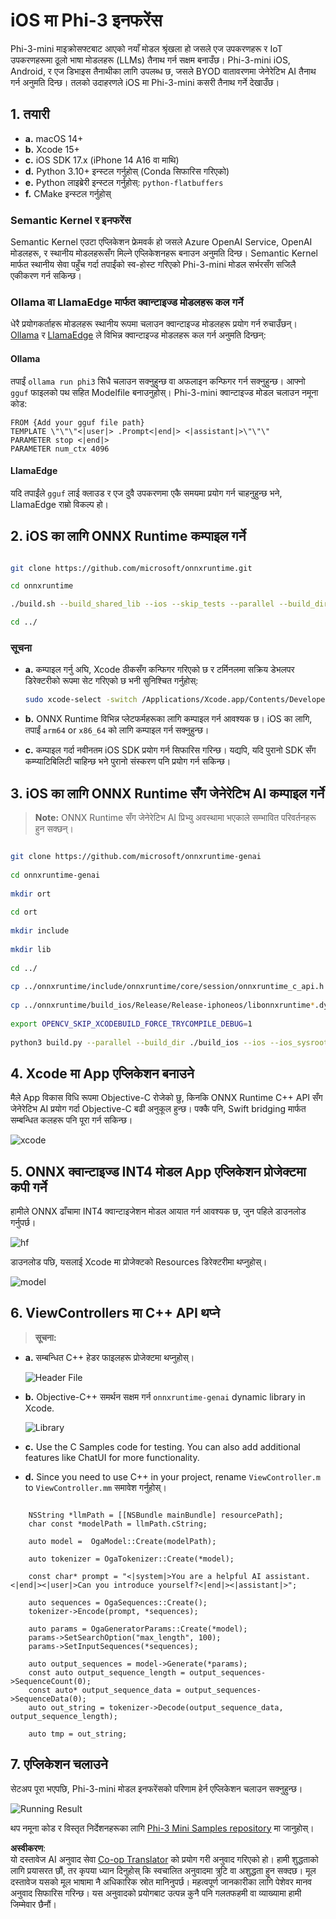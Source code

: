 <!--
CO_OP_TRANSLATOR_METADATA:
{
  "original_hash": "82af197df38d25346a98f1f0e84d1698",
  "translation_date": "2025-05-09T10:54:38+00:00",
  "source_file": "md/01.Introduction/03/iOS_Inference.md",
  "language_code": "ne"
}
-->
# **iOS मा Phi-3 इनफरेंस**

Phi-3-mini माइक्रोसफ्टबाट आएको नयाँ मोडल श्रृंखला हो जसले एज उपकरणहरू र IoT उपकरणहरूमा ठूलो भाषा मोडलहरू (LLMs) तैनाथ गर्न सक्षम बनाउँछ। Phi-3-mini iOS, Android, र एज डिभाइस तैनाथीका लागि उपलब्ध छ, जसले BYOD वातावरणमा जेनेरेटिभ AI तैनाथ गर्न अनुमति दिन्छ। तलको उदाहरणले iOS मा Phi-3-mini कसरी तैनाथ गर्ने देखाउँछ।

## **1. तयारी**

- **a.** macOS 14+
- **b.** Xcode 15+
- **c.** iOS SDK 17.x (iPhone 14 A16 वा माथि)
- **d.** Python 3.10+ इन्स्टल गर्नुहोस् (Conda सिफारिस गरिएको)
- **e.** Python लाइब्रेरी इन्स्टल गर्नुहोस्: `python-flatbuffers`
- **f.** CMake इन्स्टल गर्नुहोस्

### Semantic Kernel र इनफरेंस

Semantic Kernel एउटा एप्लिकेशन फ्रेमवर्क हो जसले Azure OpenAI Service, OpenAI मोडलहरू, र स्थानीय मोडलहरूसँग मिल्ने एप्लिकेशनहरू बनाउन अनुमति दिन्छ। Semantic Kernel मार्फत स्थानीय सेवा पहुँच गर्दा तपाईंको स्व-होस्ट गरिएको Phi-3-mini मोडल सर्भरसँग सजिलै एकीकरण गर्न सकिन्छ।

### Ollama वा LlamaEdge मार्फत क्वान्टाइज्ड मोडलहरू कल गर्ने

धेरै प्रयोगकर्ताहरू मोडलहरू स्थानीय रूपमा चलाउन क्वान्टाइज्ड मोडलहरू प्रयोग गर्न रुचाउँछन्। [Ollama](https://ollama.com) र [LlamaEdge](https://llamaedge.com) ले विभिन्न क्वान्टाइज्ड मोडलहरू कल गर्न अनुमति दिन्छन्:

#### **Ollama**

तपाईं `ollama run phi3` सिधै चलाउन सक्नुहुन्छ वा अफलाइन कन्फिगर गर्न सक्नुहुन्छ। आफ्नो `gguf` फाइलको पथ सहित Modelfile बनाउनुहोस्। Phi-3-mini क्वान्टाइज्ड मोडल चलाउन नमूना कोड:

```gguf
FROM {Add your gguf file path}
TEMPLATE \"\"\"<|user|> .Prompt<|end|> <|assistant|>\"\"\"
PARAMETER stop <|end|>
PARAMETER num_ctx 4096
```

#### **LlamaEdge**

यदि तपाईंले `gguf` लाई क्लाउड र एज दुवै उपकरणमा एकै समयमा प्रयोग गर्न चाहनुहुन्छ भने, LlamaEdge राम्रो विकल्प हो।

## **2. iOS का लागि ONNX Runtime कम्पाइल गर्ने**

```bash

git clone https://github.com/microsoft/onnxruntime.git

cd onnxruntime

./build.sh --build_shared_lib --ios --skip_tests --parallel --build_dir ./build_ios --ios --apple_sysroot iphoneos --osx_arch arm64 --apple_deploy_target 17.5 --cmake_generator Xcode --config Release

cd ../

```

### **सूचना**

- **a.** कम्पाइल गर्नु अघि, Xcode ठीकसँग कन्फिगर गरिएको छ र टर्मिनलमा सक्रिय डेभलपर डिरेक्टरीको रूपमा सेट गरिएको छ भनी सुनिश्चित गर्नुहोस्:

    ```bash
    sudo xcode-select -switch /Applications/Xcode.app/Contents/Developer
    ```

- **b.** ONNX Runtime विभिन्न प्लेटफर्महरूका लागि कम्पाइल गर्न आवश्यक छ। iOS का लागि, तपाईं `arm64` or `x86_64` को लागि कम्पाइल गर्न सक्नुहुन्छ।

- **c.** कम्पाइल गर्दा नवीनतम iOS SDK प्रयोग गर्न सिफारिस गरिन्छ। यद्यपि, यदि पुरानो SDK सँग कम्प्याटिबिलिटी चाहिन्छ भने पुरानो संस्करण पनि प्रयोग गर्न सकिन्छ।

## **3. iOS का लागि ONNX Runtime सँग जेनेरेटिभ AI कम्पाइल गर्ने**

> **Note:** ONNX Runtime सँग जेनेरेटिभ AI प्रिभ्यु अवस्थामा भएकाले सम्भावित परिवर्तनहरू हुन सक्छन्।

```bash

git clone https://github.com/microsoft/onnxruntime-genai
 
cd onnxruntime-genai
 
mkdir ort
 
cd ort
 
mkdir include
 
mkdir lib
 
cd ../
 
cp ../onnxruntime/include/onnxruntime/core/session/onnxruntime_c_api.h ort/include
 
cp ../onnxruntime/build_ios/Release/Release-iphoneos/libonnxruntime*.dylib* ort/lib
 
export OPENCV_SKIP_XCODEBUILD_FORCE_TRYCOMPILE_DEBUG=1
 
python3 build.py --parallel --build_dir ./build_ios --ios --ios_sysroot iphoneos --ios_arch arm64 --ios_deployment_target 17.5 --cmake_generator Xcode --cmake_extra_defines CMAKE_XCODE_ATTRIBUTE_CODE_SIGNING_ALLOWED=NO

```

## **4. Xcode मा App एप्लिकेशन बनाउने**

मैले App विकास विधि रूपमा Objective-C रोजेको छु, किनकि ONNX Runtime C++ API सँग जेनेरेटिभ AI प्रयोग गर्दा Objective-C बढी अनुकूल हुन्छ। पक्कै पनि, Swift bridging मार्फत सम्बन्धित कलहरू पनि पूरा गर्न सकिन्छ।

![xcode](../../../../../translated_images/xcode.6c67033ca85b703e80cc51ecaa681fbcb6ac63cc0c256705ac97bc9ca039c235.ne.png)

## **5. ONNX क्वान्टाइज्ड INT4 मोडल App एप्लिकेशन प्रोजेक्टमा कपी गर्ने**

हामीले ONNX ढाँचामा INT4 क्वान्टाइजेशन मोडल आयात गर्न आवश्यक छ, जुन पहिले डाउनलोड गर्नुपर्छ।

![hf](../../../../../translated_images/hf.b99941885c6561bb3bcc0155d409e713db6d47b4252fb6991a08ffeefc0170ec.ne.png)

डाउनलोड पछि, यसलाई Xcode मा प्रोजेक्टको Resources डिरेक्टरीमा थप्नुहोस्।

![model](../../../../../translated_images/model.f0cb932ac2c7648211fbe5341ee1aa42b77cb7f956b6d9b084afb8fbf52927c7.ne.png)

## **6. ViewControllers मा C++ API थप्ने**

> **सूचना:**

- **a.** सम्बन्धित C++ हेडर फाइलहरू प्रोजेक्टमा थप्नुहोस्।

  ![Header File](../../../../../translated_images/head.2504a93b0be166afde6729fb193ebd14c5acb00a0bb6de1939b8a175b1f630fb.ne.png)

- **b.** Objective-C++ समर्थन सक्षम गर्न `onnxruntime-genai` dynamic library in Xcode.

  ![Library](../../../../../translated_images/lib.86e12a925eb07e4e71a1466fa4f3ad27097e08505d25d34e98c33005d69b6f23.ne.png)

- **c.** Use the C Samples code for testing. You can also add additional features like ChatUI for more functionality.

- **d.** Since you need to use C++ in your project, rename `ViewController.m` to `ViewController.mm` समावेश गर्नुहोस्।

```objc

    NSString *llmPath = [[NSBundle mainBundle] resourcePath];
    char const *modelPath = llmPath.cString;

    auto model =  OgaModel::Create(modelPath);

    auto tokenizer = OgaTokenizer::Create(*model);

    const char* prompt = "<|system|>You are a helpful AI assistant.<|end|><|user|>Can you introduce yourself?<|end|><|assistant|>";

    auto sequences = OgaSequences::Create();
    tokenizer->Encode(prompt, *sequences);

    auto params = OgaGeneratorParams::Create(*model);
    params->SetSearchOption("max_length", 100);
    params->SetInputSequences(*sequences);

    auto output_sequences = model->Generate(*params);
    const auto output_sequence_length = output_sequences->SequenceCount(0);
    const auto* output_sequence_data = output_sequences->SequenceData(0);
    auto out_string = tokenizer->Decode(output_sequence_data, output_sequence_length);
    
    auto tmp = out_string;

```

## **7. एप्लिकेशन चलाउने**

सेटअप पूरा भएपछि, Phi-3-mini मोडल इनफरेंसको परिणाम हेर्न एप्लिकेशन चलाउन सक्नुहुन्छ।

![Running Result](../../../../../translated_images/result.7ebd1fe614f809d776c46475275ec72e4ab898c4ec53ae62b29315c064ca6839.ne.jpg)

थप नमूना कोड र विस्तृत निर्देशनहरूका लागि [Phi-3 Mini Samples repository](https://github.com/Azure-Samples/Phi-3MiniSamples/tree/main/ios) मा जानुहोस्।

**अस्वीकरण**:  
यो दस्तावेज AI अनुवाद सेवा [Co-op Translator](https://github.com/Azure/co-op-translator) को प्रयोग गरी अनुवाद गरिएको हो। हामी शुद्धताको लागि प्रयासरत छौं, तर कृपया ध्यान दिनुहोस् कि स्वचालित अनुवादमा त्रुटि वा अशुद्धता हुन सक्दछ। मूल दस्तावेज यसको मूल भाषामा नै अधिकारिक स्रोत मानिनुपर्छ। महत्वपूर्ण जानकारीका लागि पेशेवर मानव अनुवाद सिफारिस गरिन्छ। यस अनुवादको प्रयोगबाट उत्पन्न कुनै पनि गलतफहमी वा व्याख्यामा हामी जिम्मेवार छैनौं।